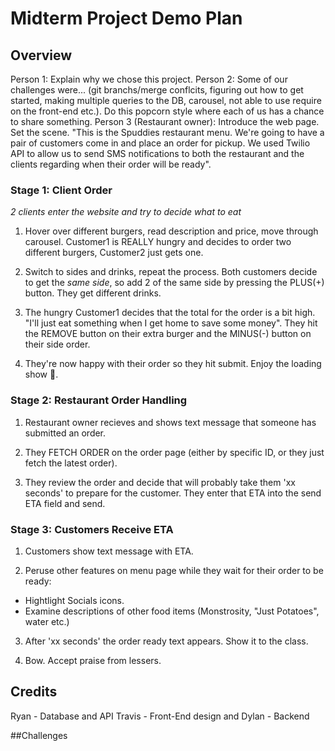 # Midterm Project Demo Plan

## Overview

Person 1: Explain why we chose this project.
Person 2: Some of our challenges were... (git branchs/merge conflcits, figuring out how to get started, making multiple queries to the DB, carousel, not able to use require on the front-end etc.). Do this popcorn style where each of us has a chance to share something.
Person 3 (Restaurant owner): Introduce the web page. Set the scene. "This is the Spuddies restaurant menu. We're going to have a pair of customers come in and place an order for pickup. We used Twilio API to allow us to send SMS notifications to both the restaurant and the clients regarding when their order will be ready".

### Stage 1: Client Order

*2 clients enter the website and try to decide what to eat*

1. Hover over different burgers, read description and price, move through carousel. Customer1 is REALLY hungry and decides to order two different burgers, Customer2 just gets one.

2. Switch to sides and drinks, repeat the process. Both customers decide to get the *same side*, so add 2 of the same side by pressing the PLUS(+) button. They get different drinks.

3. The hungry Customer1 decides that the total for the order is a bit high. "I'll just eat something when I get home to save some money". They hit the REMOVE button on their extra burger and the MINUS(-) button on their side order.

4. They're now happy with their order so they hit submit. Enjoy the loading show 🎉.

### Stage 2: Restaurant Order Handling

1. Restaurant owner recieves and shows text message that someone has submitted an order. 

2. They FETCH ORDER on the order page (either by specific ID, or they just fetch the latest order).

3. They review the order and decide that will probably take them 'xx seconds' to prepare for the customer. They enter that ETA into the send ETA field and send.

### Stage 3: Customers Receive ETA

1. Customers show text message with ETA.

2. Peruse other features on menu page while they wait for their order to be ready:
- Hightlight Socials icons.
- Examine descriptions of other food items (Monstrosity, "Just Potatoes", water etc.)

3. After 'xx seconds' the order ready text appears. Show it to the class.

4. Bow. Accept praise from lessers.

## Credits
Ryan - Database and API
Travis - Front-End design and 
Dylan - Backend

##Challenges
